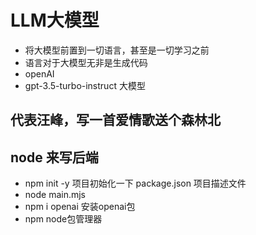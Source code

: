 # LLM大模型
- 将大模型前置到一切语言，甚至是一切学习之前
- 语言对于大模型无非是生成代码
- openAI
- gpt-3.5-turbo-instruct 大模型


## 代表汪峰，写一首爱情歌送个森林北

## node 来写后端
- npm init -y 项目初始化一下
  package.json 项目描述文件
- node main.mjs 
- npm i openai 安装openai包
- npm node包管理器